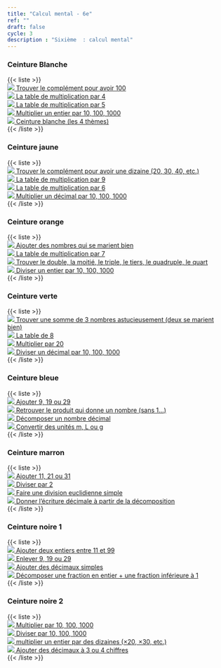 ```yaml
---
title: "Calcul mental - 6e"
ref: ""
draft: false
cycle: 3
description : "Sixième  : calcul mental"
---
```



<h3>Ceinture Blanche</h3> 
{{< liste >}}
<a class="item" target="_blank"  href="http://mathsmentales.net/index.html#sixCompl10?n=5&e=1&t=10&xc=1&a=1&tts=0&d=1&o=%C3%A0%20100&f=false&cd=sixCompl10">  <div class="header content"> <img class="ui avatar image" src="/images/dice.png"> Trouver le complément pour avoir 100 </div> </a>
 <a class="item" target="_blank"  href="http://mathsmentales.net/index.html#tables?n=5&e=1&t=10&xc=1&a=1&tts=0&d=1&o=4&f=false&cd=tables">  <div class="header content"> <img class="ui avatar image" src="/images/dice.png"> La table de multiplication par 4 </div> </a>
 <a class="item" target="_blank"  href="http://mathsmentales.net/index.html#tables?n=5&e=1&t=10&xc=1&a=1&tts=0&d=1&o=5&f=false&cd=tables">  <div class="header content"> <img class="ui avatar image" src="/images/dice.png"> La table de multiplication par 5 </div> </a>
 <a class="item" target="_blank"  href="http://mathsmentales.net/index.html#sixEcrDec1?n=5&e=1&t=12&xc=1&a=1&tts=0&d=1&o=10%20Entiers&f=false&cd=sixEcrDec1">  <div class="header content"> <img class="ui avatar image" src="/images/dice.png"> Multiplier un entier par 10, 100, 1000 </div> </a>
<a class="item" target="_blank"  href="http://mathsmentales.net/index.html#panier?panier=%7B%221%22%3A%7B%22id%22%3A%22sixCompl10%22%2C%22options%22%3A%5B%22à%20100%22%5D%2C%22times%22%3A5%2C%22wo%22%3Atrue%2C%22tempo%22%3A8%7D%2C%222%22%3A%7B%22id%22%3A%22tables%22%2C%22options%22%3A%5B%224%22%5D%2C%22times%22%3A5%2C%22wo%22%3Atrue%2C%22tempo%22%3A8%7D%2C%223%22%3A%7B%22id%22%3A%22tables%22%2C%22options%22%3A%5B%225%22%5D%2C%22times%22%3A5%2C%22wo%22%3Atrue%2C%22tempo%22%3A8%7D%2C%224%22%3A%7B%22id%22%3A%22sixEcrDec1%22%2C%22options%22%3A%5B%2210%20Entiers%22%5D%2C%22times%22%3A5%2C%22wo%22%3Atrue%2C%22tempo%22%3A8%7D%2C%22length%22%3A4%2C%22count%22%3A20%2C%22commonTime%22%3A8%2C%22commonQuantity%22%3A1%7D&t=14&xc=1&a=1&tts=0&d=1">  <div class="header content"> <img class="ui avatar image" src="/images/dice.png"> Ceinture blanche  (les 4 thèmes) </div> </a>
{{< /liste >}}


<h3>Ceinture jaune</h3>
{{< liste >}}
<a class="item" target="_blank"  href="http://mathsmentales.net/index.html#sixCompl10?n=5&e=1&t=11&xc=1&a=1&tts=0&d=1&o=%C3%A0%20une%20dizaine&f=false&cd=sixCompl10">  <div class="header content"> <img class="ui avatar image" src="/images/dice.png"> Trouver le complément pour avoir une dizaine (20, 30, 40, etc.)</div></a>
<a class="item" target="_blank"  href="http://mathsmentales.net/index.html#tables?n=5&e=1&t=9&xc=1&a=1&tts=0&d=1&o=9&f=false&cd=tables">  <div class="header content"> <img class="ui avatar image" src="/images/dice.png"> La table de multiplication par 9 </div> </a>
<a class="item" target="_blank"  href="http://mathsmentales.net/index.html#tables?n=5&e=1&t=9&xc=1&a=1&tts=0&d=1&o=6&f=false&cd=tables">  <div class="header content"> <img class="ui avatar image" src="/images/dice.png"> La table de multiplication par 6 </div> </a>
<a class="item" target="_blank"  href="http://mathsmentales.net/index.html#sixEcrDec1?n=5&e=1&t=9&xc=1&a=1&tts=0&d=1&o=10%20Petits%20d%C3%A9cimaux&f=false&cd=sixEcrDec1">  <div class="header content"> <img class="ui avatar image" src="/images/dice.png"> Multiplier un décimal par 10, 100, 1000 </div> </a>
{{< /liste >}}


<h3>Ceinture orange</h3>
{{< liste >}}
 <a class="item" target="_blank"  href="http://mathsmentales.net/index.html#sixAddMaries?n=5&e=1&t=12&xc=1&a=1&tts=0&d=1&o=Somme%20%3C%20100&f=false&cd=sixAddMaries">  <div class="header content"> <img class="ui avatar image" src="/images/dice.png"> Ajouter des nombres qui se marient bien </div> </a>
<a class="item" target="_blank"  href="http://mathsmentales.net/index.html#tables?n=5&e=1&t=9&xc=1&a=1&tts=0&d=1&o=7&f=false&cd=tables">  <div class="header content"> <img class="ui avatar image" src="/images/dice.png"> La table de multiplication par 7 </div> </a>
<a class="item" target="_blank"  href="http://mathsmentales.net/index.html#sixVocabFrac?n=5&e=1&t=15&xc=1&a=1&tts=0&d=1&o=&f=false&cd=sixVocabFrac">  <div class="header content"> <img class="ui avatar image" src="/images/dice.png"> Trouver le double, la moitié, le triple, le tiers, le quadruple, le quart </div> </a>
<a class="item" target="_blank"  href="http://mathsmentales.net/index.html#sixEcrDec2?n=5&e=1&t=15&xc=1&a=1&tts=0&d=1&o=Petits%20entiers&f=false&cd=sixEcrDec2">  <div class="header content"> <img class="ui avatar image" src="/images/dice.png"> Diviser un entier par 10, 100, 1000 </div> </a>
{{< /liste >}}

<h3>Ceinture verte</h3>
{{< liste >}}
 <a class="item" target="_blank"  href="http://mathsmentales.net/index.html#sixMariages2?n=5&e=1&t=15&xc=1&a=1&tts=0&d=1&o=&f=false&cd=sixMariages2">  <div class="header content"> <img class="ui avatar image" src="/images/dice.png"> Trouver une somme de 3 nombres astucieusement (deux se marient bien) </div> </a>
<a class="item" target="_blank"  href="http://mathsmentales.net/index.html#tables?n=5&e=1&t=9&xc=1&a=1&tts=0&d=1&o=7&f=false&cd=tables">  <div class="header content"> <img class="ui avatar image" src="/images/dice.png"> La table de 8 </div> </a>
<a class="item" target="_blank"  href="http://mathsmentales.net/index.html#sixMultpar?n=5&e=1&t=15&xc=1&a=1&tts=0&d=1&o=20&f=false&cd=sixMultpar">  <div class="header content"> <img class="ui avatar image" src="/images/dice.png"> Multiplier par 20 </div> </a>
<a class="item" target="_blank"  href="http://mathsmentales.net/index.html#sixEcrDec2?n=5&e=1&t=15&xc=1&a=1&tts=0&d=1&o=Petits%20d%C3%A9cimaux&f=false&cd=sixEcrDec2">  <div class="header content"> <img class="ui avatar image" src="/images/dice.png"> Diviser un décimal par 10, 100, 1000 </div> </a>
{{< /liste >}}




<h3>Ceinture bleue</h3>
{{< liste >}}
 <a class="item" target="_blank"  href="http://mathsmentales.net/index.html#sixAjouter911?n=5&e=1&t=15&xc=1&a=1&tts=0&d=1&o=+9,%2019,%2029,%2039&f=false&cd=sixAjouter911">  <div class="header content"> <img class="ui avatar image" src="/images/dice.png"> Ajouter 9, 19 ou 29 </div> </a>
<a class="item" target="_blank"  href="http://mathsmentales.net/index.html#sixMult?n=5&e=1&t=15&xc=1&a=1&tts=0&d=1&o=Multiplication&f=false&cd=sixMult">  <div class="header content"> <img class="ui avatar image" src="/images/dice.png"> Retrouver le produit qui donne un nombre (sans 1...) </div> </a>
<a class="item" target="_blank"  href="http://mathsmentales.net/index.html#sixDecomposerDecimal?n=5&e=1&t=15&xc=1&a=1&tts=0&d=1&o=recomposer%20partie%20d%C3%A9cimale&f=false&cd=sixDecomposerDecimal">  <div class="header content"> <img class="ui avatar image" src="/images/dice.png"> Décomposer un nombre décimal </div> </a>
<a class="item" target="_blank"  href="http://mathsmentales.net/index.html#conversionVersPrincipale?n=5&e=1&t=15&xc=1&a=1&tts=0&d=1&o=Litre|M%C3%A8tre|Gramme&f=false&cd=conversionVersPrincipale">  <div class="header content"> <img class="ui avatar image" src="/images/dice.png"> Convertir des unités m, L ou g </div> </a>
{{< /liste >}}


<h3>Ceinture marron</h3>
{{< liste >}}
  <a class="item" target="_blank"  href="http://mathsmentales.net/index.html#sixAjouter911?n=5&e=1&t=15&xc=1&a=1&tts=0&d=1&o=+11,%2021,%2031,%2041&f=false&cd=sixAjouter911">  <div class="header content"> <img class="ui avatar image" src="/images/dice.png"> Ajouter 11, 21 ou 31 </div> </a>
<a class="item" target="_blank"  href="http://mathsmentales.net/index.html#sixDivpar?n=5&e=1&t=12&xc=1&a=1&tts=0&d=1&o=2&f=false&cd=sixDivpar">  <div class="header content"> <img class="ui avatar image" src="/images/dice.png"> Diviser par 2 </div> </a>
<a class="item" target="_blank"  href="http://mathsmentales.net/index.html#sixEuclid?n=5&e=1&t=12&xc=1&a=1&tts=0&d=1&o=petits%20nombres&f=false&cd=sixEuclid">  <div class="header content"> <img class="ui avatar image" src="/images/dice.png"> Faire une division euclidienne simple </div> </a>
<a class="item" target="_blank"  href="http://mathsmentales.net/index.html#sixDecomposerDecimal?n=5&e=1&t=9&xc=1&a=1&tts=0&d=1&o=recomposer%20partie%20d%C3%A9cimale&f=false&cd=sixDecomposerDecimal">  <div class="header content"> <img class="ui avatar image" src="/images/dice.png"> Donner l’écriture décimale à partir de la décomposition </div> </a>
{{< /liste >}}

<h3>Ceinture noire 1</h3>
{{< liste >}}
 <a class="item" target="_blank"  href="http://mathsmentales.net/index.html#sixAddEntiers?n=5&e=1&t=12&xc=1&a=1&tts=0&d=1&o=11-99&f=false&cd=sixAddEntiers">  <div class="header content"> <img class="ui avatar image" src="/images/dice.png"> Ajouter deux entiers entre 11 et 99 </div> </a>
<a class="item" target="_blank"  href="http://mathsmentales.net/index.html#sixAjouter911?n=5&e=1&t=14&xc=1&a=1&tts=0&d=1&o=-9,%2019,%2029,%2039&f=false&cd=sixAjouter911">  <div class="header content"> <img class="ui avatar image" src="/images/dice.png"> Enlever 9, 19 ou 29 </div> </a>
<a class="item" target="_blank"  href="http://mathsmentales.net/index.html#sixAddDec?n=5&e=1&t=15&xc=1&a=1&tts=0&d=1&o=un%20petit%20d%C3%A9cimal&f=false&cd=sixAddDec">  <div class="header content"> <img class="ui avatar image" src="/images/dice.png"> Ajouter des décimaux simples </div> </a>
<a class="item" target="_blank"  href="http://mathsmentales.net/index.html#sixFractionEntier?n=5&e=1&t=14&xc=1&a=1&tts=0&d=1&o=D%C3%A9nominateur%20entre%202%20et%2011&f=false&cd=sixFractionEntier">  <div class="header content"> <img class="ui avatar image" src="/images/dice.png"> Décomposer une fraction en entier + une fraction inférieure à 1 </div> </a>
{{< /liste >}}


<h3>Ceinture noire 2</h3>
{{< liste >}}
<a class="item" target="_blank"  href="http://mathsmentales.net/index.html#sixEcrDec1?n=5&e=1&t=14&xc=1&a=1&tts=0&d=1&o=10%20Petits%20d%C3%A9cimaux&f=false&cd=sixEcrDec1">  <div class="header content"> <img class="ui avatar image" src="/images/dice.png"> Multiplier par 10, 100, 1000 </div> </a>
<a class="item" target="_blank"  href="http://mathsmentales.net/index.html#sixEcrDec2?n=5&e=1&t=14&xc=1&a=1&tts=0&d=1&o=Petits%20d%C3%A9cimaux&f=false&cd=sixEcrDec2">  <div class="header content"> <img class="ui avatar image" src="/images/dice.png"> Diviser par 10, 100, 1000 </div> </a>
 <a class="item" target="_blank"  href="http://mathsmentales.net/index.html#sixMult2030?n=5&e=1&t=16&xc=1&a=1&tts=0&d=1&o=10%20%C3%A0%2090&f=false&cd=sixMult2030">  <div class="header content"> <img class="ui avatar image" src="/images/dice.png"> multiplier un entier par des dizaines (×20, ×30, etc.)</div></a>
<a class="item" target="_blank"  href="http://mathsmentales.net/index.html#sixAddDec?n=5&e=1&t=16&xc=1&a=1&tts=0&d=1&o=un%20d%C3%A9cimal&f=false&cd=sixAddDec">  <div class="header content"> <img class="ui avatar image" src="/images/dice.png"> Ajouter des décimaux à 3 ou 4 chiffres </div> </a>
{{< /liste >}}